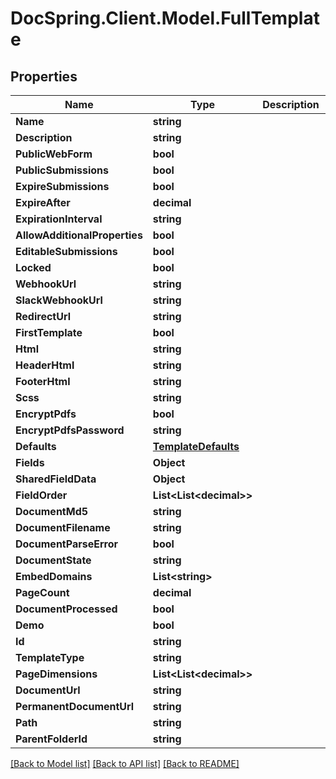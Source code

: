 # DocSpring.Client.Model.FullTemplate

## Properties

Name | Type | Description | Notes
------------ | ------------- | ------------- | -------------
**Name** | **string** |  | 
**Description** | **string** |  | 
**PublicWebForm** | **bool** |  | 
**PublicSubmissions** | **bool** |  | 
**ExpireSubmissions** | **bool** |  | 
**ExpireAfter** | **decimal** |  | 
**ExpirationInterval** | **string** |  | 
**AllowAdditionalProperties** | **bool** |  | 
**EditableSubmissions** | **bool** |  | 
**Locked** | **bool** |  | 
**WebhookUrl** | **string** |  | 
**SlackWebhookUrl** | **string** |  | 
**RedirectUrl** | **string** |  | 
**FirstTemplate** | **bool** |  | 
**Html** | **string** |  | 
**HeaderHtml** | **string** |  | 
**FooterHtml** | **string** |  | 
**Scss** | **string** |  | 
**EncryptPdfs** | **bool** |  | 
**EncryptPdfsPassword** | **string** |  | 
**Defaults** | [**TemplateDefaults**](TemplateDefaults.md) |  | 
**Fields** | **Object** |  | 
**SharedFieldData** | **Object** |  | 
**FieldOrder** | **List&lt;List&lt;decimal&gt;&gt;** |  | 
**DocumentMd5** | **string** |  | 
**DocumentFilename** | **string** |  | 
**DocumentParseError** | **bool** |  | 
**DocumentState** | **string** |  | 
**EmbedDomains** | **List&lt;string&gt;** |  | 
**PageCount** | **decimal** |  | 
**DocumentProcessed** | **bool** |  | 
**Demo** | **bool** |  | 
**Id** | **string** |  | 
**TemplateType** | **string** |  | 
**PageDimensions** | **List&lt;List&lt;decimal&gt;&gt;** |  | 
**DocumentUrl** | **string** |  | 
**PermanentDocumentUrl** | **string** |  | 
**Path** | **string** |  | 
**ParentFolderId** | **string** |  | 

[[Back to Model list]](../README.md#documentation-for-models) [[Back to API list]](../README.md#documentation-for-api-endpoints) [[Back to README]](../README.md)

